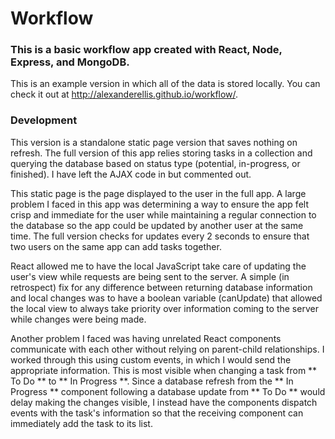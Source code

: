 # Workflow

### This is a basic workflow app created with React, Node, Express, and MongoDB.  

This is an example version in which all of the data is stored locally.  You can check it out at http://alexanderellis.github.io/workflow/.

### Development

This version is a standalone static page version that saves nothing on refresh.  The full version of this app relies storing tasks in a collection and querying the database based on status type (potential, in-progress, or finished).  I have left the AJAX code in but commented out.  

This static page is the page displayed to the user in the full app.  A large problem I faced in this app was determining a way to ensure the app felt crisp and immediate for the user while maintaining a regular connection to the database so the app could be updated by another user at the same time.  The full version checks for updates every 2 seconds to ensure that two users on the same app can add tasks together.

React allowed me to have the local JavaScript take care of updating the user's view while requests are being sent to the server.  A simple (in retrospect) fix for any difference between returning database information and local changes was to have a boolean variable (canUpdate) that allowed the local view to always take priority over information coming to the server while changes were being made.

Another problem I faced was having unrelated React components communicate with each other without relying on parent-child relationships.  I worked through this using custom events, in which I would send the appropriate information.  This is most visible when changing a task from ** To Do ** to ** In Progress **.  Since a database refresh from the ** In Progress ** component following a database update from ** To Do ** would delay making the changes visible, I instead have the components dispatch events with the task's information so that the receiving component can immediately add the task to its list.
